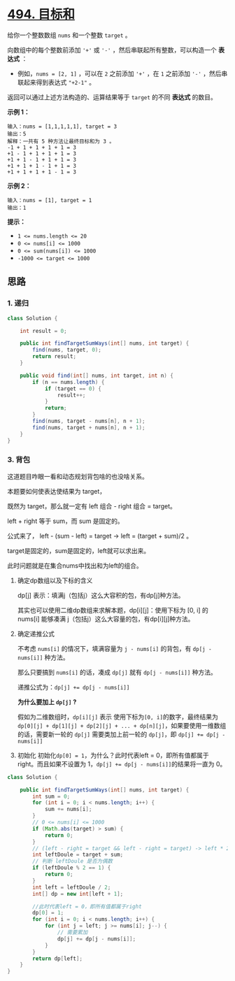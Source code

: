 # [494. 目标和](https://leetcode.cn/problems/target-sum/)

给你一个整数数组 `nums` 和一个整数 `target` 。

向数组中的每个整数前添加 `'+'` 或 `'-'` ，然后串联起所有整数，可以构造一个 **表达式** ：

- 例如，`nums = [2, 1]` ，可以在 `2` 之前添加 `'+'` ，在 `1` 之前添加 `'-'` ，然后串联起来得到表达式 `"+2-1"` 。

返回可以通过上述方法构造的、运算结果等于 `target` 的不同 **表达式** 的数目。

**示例 1：**

```
输入：nums = [1,1,1,1,1], target = 3
输出：5
解释：一共有 5 种方法让最终目标和为 3 。
-1 + 1 + 1 + 1 + 1 = 3
+1 - 1 + 1 + 1 + 1 = 3
+1 + 1 - 1 + 1 + 1 = 3
+1 + 1 + 1 - 1 + 1 = 3
+1 + 1 + 1 + 1 - 1 = 3
```

**示例 2：**

```
输入：nums = [1], target = 1
输出：1
```

**提示：**

- `1 <= nums.length <= 20`
- `0 <= nums[i] <= 1000`
- `0 <= sum(nums[i]) <= 1000`
- `-1000 <= target <= 1000`

## 思路

### 1. 递归

```java
class Solution {

    int result = 0;

    public int findTargetSumWays(int[] nums, int target) {
        find(nums, target, 0);
        return result;
    }

    public void find(int[] nums, int target, int n) {
        if (n == nums.length) {
            if (target == 0) {
                result++;
            }
            return;
        }
        find(nums, target - nums[n], n + 1);
        find(nums, target + nums[n], n + 1);
    }
}
```

### 3. 背包

这道题目咋眼一看和动态规划背包啥的也没啥关系。

本题要如何使表达使结果为 target，

既然为 target，那么就一定有 left 组合 - right 组合 = target。

left + right 等于 sum，而 sum 是固定的。

公式来了， left - (sum - left) = target -> left = (target + sum)/2 。

target是固定的，sum是固定的，left就可以求出来。

此时问题就是在集合nums中找出和为left的组合。

1. 确定dp数组以及下标的含义

   dp[j] 表示：填满j（包括j）这么大容积的包，有dp[j]种方法。

   其实也可以使用二维dp数组来求解本题，dp\[i][j]：使用下标为 [0, i] 的 nums[i] 能够凑满 j（包括j）这么大容量的包，有dp[i][j]种方法。

2. 确定递推公式

   不考虑 `nums[i]` 的情况下，填满容量为 `j - nums[i]` 的背包，有 `dp[j - nums[i]]` 种方法。

   那么只要搞到 `nums[i]` 的话，凑成 `dp[j]` 就有 `dp[j - nums[i]]` 种方法。

   递推公式为：`dp[j] += dp[j - nums[i]]`

   **为什么要加上 `dp[j]` ?**

   假如为二维数组时，`dp[i][j]` 表示 使用下标为`[0, i]`的数字，最终结果为 `dp[0][j] + dp[1][j] + dp[2][j] + ... + dp[n][j]`，如果要使用一维数组的话，需要新一轮的 `dp[j]` 需要类加上前一轮的 `dp[j]`，即 `dp[j] += dp[j - nums[i]]`

3. 初始化
   初始化`dp[0] = 1`，为什么？此时代表left = 0，即所有值都属于right。而且如果不设置为 1，`dp[j] += dp[j - nums[i]]`的结果将一直为 0。

```java
class Solution {

    public int findTargetSumWays(int[] nums, int target) {
        int sum = 0;
        for (int i = 0; i < nums.length; i++) {
            sum += nums[i];
        }
        // 0 <= nums[i] <= 1000
        if (Math.abs(target) > sum) {
            return 0;
        }
        // (left - right = target && left - right = target) -> left * 2 = sum + target
        int leftDoule = target + sum;
        // 判断 leftDoule 是否为偶数
        if (leftDoule % 2 == 1) {
            return 0;
        }
        int left = leftDoule / 2;
        int[] dp = new int[left + 1];

        //此时代表left = 0，即所有值都属于right
        dp[0] = 1;
        for (int i = 0; i < nums.length; i++) {
            for (int j = left; j >= nums[i]; j--) {
                // 需要累加
                dp[j] += dp[j - nums[i]];
            }
        }
        return dp[left];
    }
}
```

